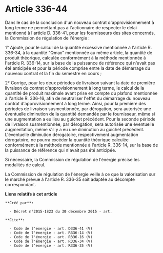 # Article 336-44

Dans le cas de la conclusion d'un nouveau contrat d'approvisionnement à long terme ne permettant pas à l'actionnaire de
respecter le délai mentionné à l'article D. 336-41, pour les fournisseurs des sites concernés, la Commission de régulation de
l'énergie : 

1° Ajoute, pour le calcul de la quantité excessive mentionnée à l'article R. 336-34, à la quantité "Qmax" mentionnée au même
article, la quantité de produit théorique, calculée conformément à la méthode mentionnée à l'article R. 336-14, sur la base
de la puissance de référence qui n'avait pas été anticipée et pour la période comprise entre la date de démarrage du nouveau
contrat et la fin du semestre en cours ; 

2° Corrige, pour les deux périodes de livraison suivant la date de première livraison du contrat d'approvisionnement à long
terme, le calcul de la quantité de produit maximale avant prise en compte du plafond mentionnée à l'article R. 336-16, afin
de neutraliser l'effet du démarrage du nouveau contrat d'approvisionnement à long terme. Ainsi, pour la première des périodes
de livraison susmentionnée, par dérogation, sera autorisée une éventuelle diminution de la quantité demandée par le
fournisseur, même si une augmentation a eu lieu au guichet précédent. Pour la seconde période de livraison susmentionnée, par
dérogation, sera autorisée une éventuelle augmentation, même s'il y a eu une diminution au guichet précédent. L'éventuelle
diminution dérogatoire, respectivement augmentation dérogatoire, ne pourra excéder la quantité théorique calculée
conformément à la méthode mentionnée à l'article R. 336-14, sur la base de la puissance de référence qui n'avait pas été
anticipée. 

Si nécessaire, la Commission de régulation de l'énergie précise les modalités de calcul. 

La Commission de régulation de l'énergie veille à ce que la valorisation sur le marché prévue à l'article R. 336-35 soit
adaptée au décompte correspondant.

**Liens relatifs à cet article**

	**Créé par**:

	  - Décret n°2015-1823 du 30 décembre 2015 - art.

	**Cite**:

	  - Code de l'énergie - art. D336-41 (V)
	  - Code de l'énergie - art. R336-14 (V)
	  - Code de l'énergie - art. R336-16 (V)
	  - Code de l'énergie - art. R336-34 (V)
	  - Code de l'énergie - art. R336-35 (V)
